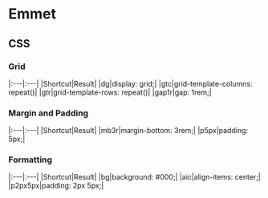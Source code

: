 # Emmet

## CSS

### Grid

|:---|:---|
|Shortcut|Result|
|dg|display: grid;|
|gtc|grid-template-columns: repeat()|
|gtr|grid-template-rows: repeat()|
|gap1r|gap: 1rem;|

### Margin and Padding

|:---|:---|
|Shortcut|Result|
|mb3r|margin-bottom: 3rem;|
|p5px|padding: 5px;|

### Formatting

|:---|:---|
|Shortcut|Result|
|bg|background: #000;|
|aic|align-items: center;|
|p2px5px|padding: 2px 5px;|
